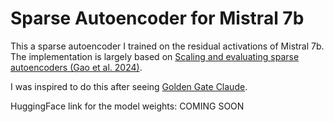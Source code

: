# Sparse Autoencoder for Mistral 7b

This a sparse autoencoder I trained on the residual activations of Mistral 7b. The implementation is largely based on [Scaling and evaluating sparse autoencoders (Gao et al. 2024)](https://arxiv.org/abs/2406.04093v1).

I was inspired to do this after seeing [Golden Gate Claude](https://www.anthropic.com/news/golden-gate-claude).

HuggingFace link for the model weights: COMING SOON
